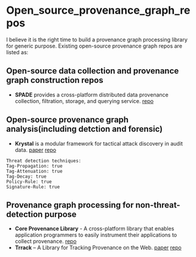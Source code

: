 # Open_source_provenance_graph_repos
I believe it is the right time to build a provenance graph processing library for generic purpose. Existing open-source provenance graph repos are listed as:

## Open-source data collection and provenance graph construction repos
- **SPADE** provides a cross-platform distributed data provenance collection, filtration, storage, and querying service. [repo](https://github.com/ashish-gehani/SPADE)

## Open-source provenance graph analysis(including detction and forensic)
- **Krystal** is a modular framework for tactical attack discovery in audit data. [paper](https://www.sciencedirect.com/science/article/pii/S016740482200222X) [repo](https://github.com/sepses/Krystal)

```
Threat detection techniques:
Tag-Propagation: true
Tag-Attenuation: true
Tag-Decay: true
Policy-Rule: true
Signature-Rule: true
````

## Provenance graph processing for non-threat-detection purpose
- **Core Provenance Library** - A cross-platform library that enables application programmers to easily instrument their applications to collect provenance. [repo](https://code.google.com/archive/p/core-provenance-library/)
- **Trrack** – A Library for Tracking Provenance on the Web. [paper](https://osf.io/wnctb/download) [repo](https://github.com/VisualStorytelling/provenance-core/)
